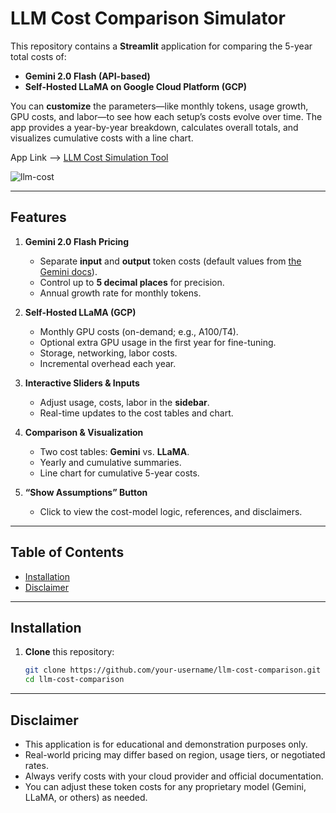 # LLM Cost Comparison Simulator

This repository contains a **Streamlit** application for comparing the 5-year total costs of:

- **Gemini 2.0 Flash (API-based)**  
- **Self-Hosted LLaMA on Google Cloud Platform (GCP)**

You can **customize** the parameters—like monthly tokens, usage growth, GPU costs, and labor—to see how each setup’s costs evolve over time. The app provides a year-by-year breakdown, calculates overall totals, and visualizes cumulative costs with a line chart.

App Link --> [LLM Cost Simulation Tool](https://llm-cost-comparison-by-al.streamlit.app/)

![llm-cost](https://github.com/user-attachments/assets/18a68798-624e-4bdb-a114-ec7328a0888f)

---

## Features

1. **Gemini 2.0 Flash Pricing**  
   - Separate **input** and **output** token costs (default values from [the Gemini docs](https://ai.google.dev/gemini-api/docs/pricing#gemini-2.0-flash)).
   - Control up to **5 decimal places** for precision.
   - Annual growth rate for monthly tokens.

2. **Self-Hosted LLaMA (GCP)**  
   - Monthly GPU costs (on-demand; e.g., A100/T4).
   - Optional extra GPU usage in the first year for fine-tuning.
   - Storage, networking, labor costs.
   - Incremental overhead each year.

3. **Interactive Sliders & Inputs**  
   - Adjust usage, costs, labor in the **sidebar**.
   - Real-time updates to the cost tables and chart.

4. **Comparison & Visualization**  
   - Two cost tables: **Gemini** vs. **LLaMA**.
   - Yearly and cumulative summaries.
   - Line chart for cumulative 5-year costs.

5. **“Show Assumptions” Button**  
   - Click to view the cost-model logic, references, and disclaimers.

---

## Table of Contents

- [Installation](#installation)
- [Disclaimer](#disclaimer)

---

## Installation

1. **Clone** this repository:
   ```bash
   git clone https://github.com/your-username/llm-cost-comparison.git
   cd llm-cost-comparison
---
## Disclaimer
- This application is for educational and demonstration purposes only.
- Real-world pricing may differ based on region, usage tiers, or negotiated rates.
- Always verify costs with your cloud provider and official documentation.
- You can adjust these token costs for any proprietary model (Gemini, LLaMA, or others) as needed.
